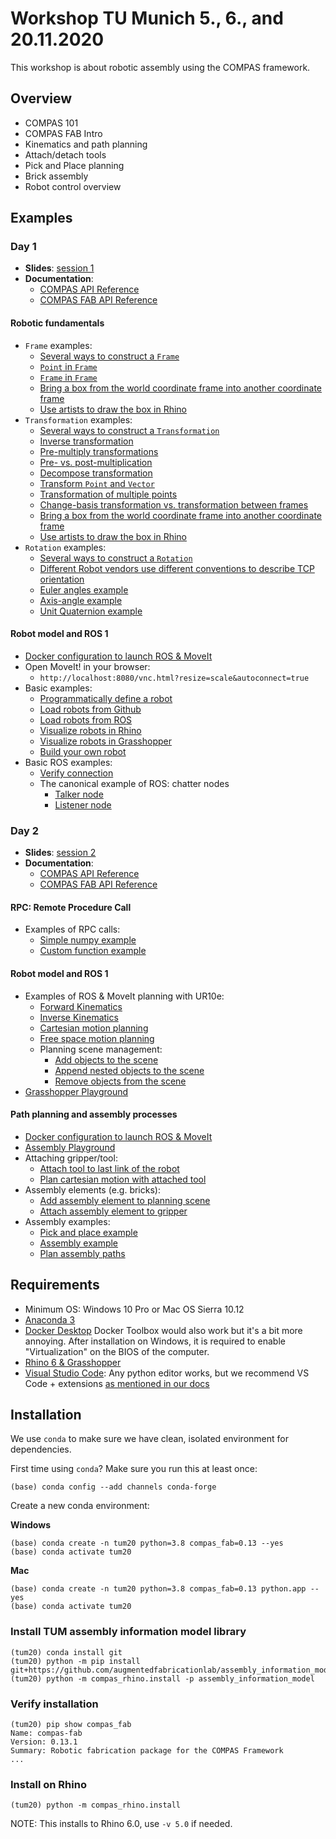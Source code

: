 # Workshop TU Munich 5., 6., and 20.11.2020

This workshop is about robotic assembly using the COMPAS framework.

## Overview

* COMPAS 101
* COMPAS FAB Intro
* Kinematics and path planning
* Attach/detach tools
* Pick and Place planning
* Brick assembly
* Robot control overview

## Examples

### Day 1

* **Slides**: [session 1](https://docs.google.com/presentation/d/1nexXDZrQxwgEsNyjcaFsndLgY3z8m6igXAWk9GWiQAg/edit?usp=sharing)
* **Documentation**:
  * [COMPAS API Reference](https://compas.dev/compas/latest/api.html)
  * [COMPAS FAB API Reference](https://gramaziokohler.github.io/compas_fab/latest/reference.html)

#### Robotic fundamentals

* `Frame` examples:
  * [Several ways to construct a `Frame`](examples/001_several_ways_to_construct_frame.py)
  * [`Point` in `Frame`](examples/002_point_in_frame.py)
  * [`Frame` in `Frame`](examples/003_frame_in_frame.py)
  * [Bring a box from the world coordinate frame into another coordinate frame](examples/004_box_from_the_world_to_local.py)
  * [Use artists to draw the box in Rhino](examples/005_box_from_the_world_to_local_rhino.py)
* `Transformation` examples:
  * [Several ways to construct a `Transformation`](examples/006_examples_transformation.py)
  * [Inverse transformation](examples/007_inverse_transformation.py)
  * [Pre-multiply transformations](examples/008_premultiply_transformations.py)
  * [Pre- vs. post-multiplication](examples/009_pre_vs_post_multiplication.py)
  * [Decompose transformation](examples/010_decompose_transformation.py)
  * [Transform `Point` and `Vector`](examples/011_transform_point_and_vector.py)
  * [Transformation of multiple points](examples/012_transform_multiple.py)
  * [Change-basis transformation vs. transformation between frames](examples/013_change_basis_vs_between_frames.py)
  * [Bring a box from the world coordinate frame into another coordinate frame](examples/014_box_from_the_world_to_local.py)
  * [Use artists to draw the box in Rhino](examples/015_box_from_the_world_to_local_rhino.py)
* `Rotation` examples:
  * [Several ways to construct a `Rotation`](examples/016_several_ways_to_construct_rotation.py)
  * [Different Robot vendors use different conventions to describe TCP orientation](examples/017_robot_tcp_orientations.py)
  * [Euler angles example](examples/018_euler_angles.py)
  * [Axis-angle example](examples/019_axis_angle.py)
  * [Unit Quaternion example](examples/020_quaternion.py)

#### Robot model and ROS 1

* [Docker configuration to launch ROS & MoveIt](docker/)
* Open MoveIt! in your browser:
  * `http://localhost:8080/vnc.html?resize=scale&autoconnect=true`
* Basic examples:
  * [Programmatically define a robot](examples/021_define_model.py)
  * [Load robots from Github](examples/022_robot_from_github.py)
  * [Load robots from ROS](examples/023_robot_from_ros.py)
  * [Visualize robots in Rhino](examples/024_robot_artist_rhino.py)
  * [Visualize robots in Grasshopper](examples/025_robot_artist_grasshopper.ghx)
  * [Build your own robot](examples/026_build_your_own_robot.py)
* Basic ROS examples:
  * [Verify connection](examples/027_check_connection.py)
  * The canonical example of ROS: chatter nodes
    * [Talker node](examples/028_ros_hello_world_talker.py)
    * [Listener node](examples/029_ros_hello_world_listener.py)

### Day 2

* **Slides**:  [session 2](https://docs.google.com/presentation/d/1Xbnb7wsjBr_FTUruj6bN0ltFRs4hd55l4udoDYYLtlA/edit?usp=sharing)
* **Documentation**:
  * [COMPAS API Reference](https://compas.dev/compas/latest/api.html)
  * [COMPAS FAB API Reference](https://gramaziokohler.github.io/compas_fab/latest/reference.html)

#### RPC: Remote Procedure Call

* Examples of RPC calls:
  * [Simple numpy example](examples/060_rcp_simple_example.py)
  * [Custom function example](examples/061_rcp_custom_functions.py)

#### Robot model and ROS 1

* Examples of ROS & MoveIt planning with UR10e:
  * [Forward Kinematics](examples/030_forward_kinematics_ros_loader.py)
  * [Inverse Kinematics](examples/031_inverse_kinematics_ros_loader.py)
  * [Cartesian motion planning](examples/032_plan_cartesian_motion_ros_loader.py)
  * [Free space motion planning](examples/033_plan_motion_ros_loader.py)
  * Planning scene management:
    * [Add objects to the scene](examples/034_add_collision_mesh.py)
    * [Append nested objects to the scene](examples/035_append_collision_meshes.py)
    * [Remove objects from the scene](examples/036_remove_collision_mesh.py)
* [Grasshopper Playground](examples/038_robot_playground.ghx)

#### Path planning and assembly processes

* [Docker configuration to launch ROS & MoveIt](docker/)
* [Assembly Playground](examples/050_robot_assembly.ghx)
* Attaching gripper/tool:
  * [Attach tool to last link of the robot](examples/041_attach_tool.py)
  * [Plan cartesian motion with attached tool](examples/042_plan_cartesian_motion_with_attached_tool.py)
* Assembly elements (e.g. bricks):
  * [Add assembly element to planning scene](examples/043_create_element_and_add_to_planning_scene.py)
  * [Attach assembly element to gripper](examples/044_add_element_as_attached_collision_object.py)
* Assembly examples:
  * [Pick and place example](examples/045_pick_and_place.py)
  * [Assembly example](examples/046_assembly_example.py)
  * [Plan assembly paths](examples/047_plan_paths_assembly.py)

## Requirements

* Minimum OS: Windows 10 Pro or Mac OS Sierra 10.12
* [Anaconda 3](https://www.anaconda.com/distribution/)
* [Docker Desktop](https://www.docker.com/products/docker-desktop) Docker Toolbox would also work but it's a bit more annoying. After installation on Windows, it is required to enable "Virtualization" on the BIOS of the computer.
* [Rhino 6 & Grasshopper](https://www.rhino3d.com/download)
* [Visual Studio Code](https://code.visualstudio.com/): Any python editor works, but we recommend VS Code + extensions [as mentioned in our docs](https://gramaziokohler.github.io/compas_fab/latest/getting_started.html#working-in-visual-studio-code-1)

## Installation

We use `conda` to make sure we have clean, isolated environment for dependencies.

First time using `conda`? Make sure you run this at least once:

    (base) conda config --add channels conda-forge

Create a new conda environment:

**Windows**

    (base) conda create -n tum20 python=3.8 compas_fab=0.13 --yes
    (base) conda activate tum20

**Mac**

    (base) conda create -n tum20 python=3.8 compas_fab=0.13 python.app --yes
    (base) conda activate tum20

### Install TUM assembly information model library

    (tum20) conda install git
    (tum20) python -m pip install git+https://github.com/augmentedfabricationlab/assembly_information_model@compas_upgrade#egg=assembly_information_model
    (tum20) python -m compas_rhino.install -p assembly_information_model

### Verify installation

    (tum20) pip show compas_fab
    Name: compas-fab
    Version: 0.13.1
    Summary: Robotic fabrication package for the COMPAS Framework
    ...

### Install on Rhino

    (tum20) python -m compas_rhino.install

NOTE: This installs to Rhino 6.0, use `-v 5.0` if needed.
